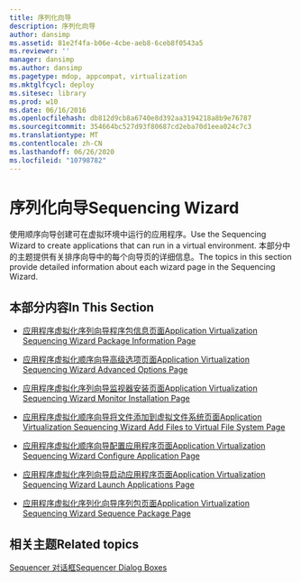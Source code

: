 ```yaml
---
title: 序列化向导
description: 序列化向导
author: dansimp
ms.assetid: 81e2f4fa-b06e-4cbe-aeb8-6ceb8f0543a5
ms.reviewer: ''
manager: dansimp
ms.author: dansimp
ms.pagetype: mdop, appcompat, virtualization
ms.mktglfcycl: deploy
ms.sitesec: library
ms.prod: w10
ms.date: 06/16/2016
ms.openlocfilehash: db812d9cb8a6740e8d392aa3194218a8b9e76787
ms.sourcegitcommit: 354664bc527d93f80687cd2eba70d1eea024c7c3
ms.translationtype: MT
ms.contentlocale: zh-CN
ms.lasthandoff: 06/26/2020
ms.locfileid: "10798782"
---
```

# <span data-ttu-id="3609b-103">序列化向导</span><span class="sxs-lookup"><span data-stu-id="3609b-103">Sequencing Wizard</span></span>


<span data-ttu-id="3609b-104">使用顺序向导创建可在虚拟环境中运行的应用程序。</span><span class="sxs-lookup"><span data-stu-id="3609b-104">Use the Sequencing Wizard to create applications that can run in a virtual environment.</span></span> <span data-ttu-id="3609b-105">本部分中的主题提供有关排序向导中的每个向导页的详细信息。</span><span class="sxs-lookup"><span data-stu-id="3609b-105">The topics in this section provide detailed information about each wizard page in the Sequencing Wizard.</span></span>

## <span data-ttu-id="3609b-106">本部分内容</span><span class="sxs-lookup"><span data-stu-id="3609b-106">In This Section</span></span>


-   [<span data-ttu-id="3609b-107">应用程序虚拟化序列向导程序包信息页面</span><span class="sxs-lookup"><span data-stu-id="3609b-107">Application Virtualization Sequencing Wizard Package Information Page</span></span>](application-virtualization-sequencing-wizard-package-information-page-keep.md)

-   [<span data-ttu-id="3609b-108">应用程序虚拟化顺序向导高级选项页面</span><span class="sxs-lookup"><span data-stu-id="3609b-108">Application Virtualization Sequencing Wizard Advanced Options Page</span></span>](application-virtualization-sequencing-wizard-advanced-options-page.md)

-   [<span data-ttu-id="3609b-109">应用程序虚拟化序列向导监视器安装页面</span><span class="sxs-lookup"><span data-stu-id="3609b-109">Application Virtualization Sequencing Wizard Monitor Installation Page</span></span>](application-virtualization-sequencing-wizard-monitor-installation-page.md)

-   [<span data-ttu-id="3609b-110">应用程序虚拟化顺序向导将文件添加到虚拟文件系统页面</span><span class="sxs-lookup"><span data-stu-id="3609b-110">Application Virtualization Sequencing Wizard Add Files to Virtual File System Page</span></span>](application-virtualization-sequencing-wizard-add-files-to-virtual-file-system-page.md)

-   [<span data-ttu-id="3609b-111">应用程序虚拟化顺序向导配置应用程序页面</span><span class="sxs-lookup"><span data-stu-id="3609b-111">Application Virtualization Sequencing Wizard Configure Application Page</span></span>](application-virtualization-sequencing-wizard-configure-application-page-keep.md)

-   [<span data-ttu-id="3609b-112">应用程序虚拟化序列向导启动应用程序页面</span><span class="sxs-lookup"><span data-stu-id="3609b-112">Application Virtualization Sequencing Wizard Launch Applications Page</span></span>](application-virtualization-sequencing-wizard-launch-applications-page.md)

-   [<span data-ttu-id="3609b-113">应用程序虚拟化序列化向导序列包页面</span><span class="sxs-lookup"><span data-stu-id="3609b-113">Application Virtualization Sequencing Wizard Sequence Package Page</span></span>](application-virtualization-sequencing-wizard-sequence-package-page.md)

## <span data-ttu-id="3609b-114">相关主题</span><span class="sxs-lookup"><span data-stu-id="3609b-114">Related topics</span></span>


[<span data-ttu-id="3609b-115">Sequencer 对话框</span><span class="sxs-lookup"><span data-stu-id="3609b-115">Sequencer Dialog Boxes</span></span>](sequencer-dialog-boxes.md)

 

 





